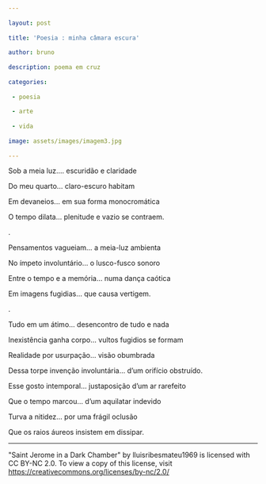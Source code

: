 ```yaml
---
 
layout: post
 
title: 'Poesia : minha câmara escura'
 
author: bruno
 
description: poema em cruz
 
categories:
 
 - poesia
 
 - arte
 
 - vida
 
image: assets/images/imagem3.jpg
 
---
```


Sob a meia luz.... escuridão e claridade

Do meu quarto... claro-escuro habitam

Em devaneios... em sua forma monocromática

O tempo dilata… plenitude e vazio se contraem.

.

Pensamentos vagueiam… a meia-luz ambienta

No ímpeto involuntário… o lusco-fusco sonoro

Entre o tempo e a memória…  numa dança caótica

Em imagens fugidias… que causa vertigem.

.

Tudo em um átimo… desencontro de tudo e nada

Inexistência ganha corpo… vultos fugidios se formam

Realidade por usurpação… visão obumbrada

Dessa torpe invenção involuntária… d’um orifício obstruído.


Esse gosto intemporal… justaposição d’um ar rarefeito

Que o tempo marcou… d’um aquilatar indevido

Turva a nitidez… por uma frágil oclusão

Que os raios áureos insistem em dissipar.



---

"Saint Jerome in a Dark Chamber" by lluisribesmateu1969 is licensed with CC BY-NC 2.0. To view a copy of this license, visit https://creativecommons.org/licenses/by-nc/2.0/
